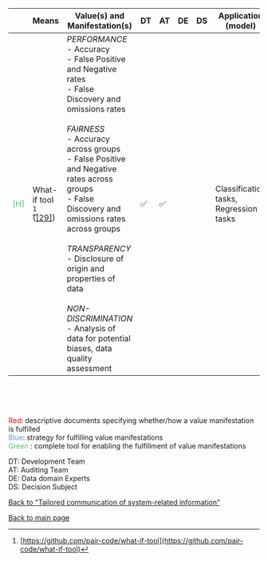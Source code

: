 |       | Means  | Value(s) and Manifestation(s)| DT|AT | DE | DS | Application (model) | Approach | Visual elements | Additional details
| ----------- |  --------------------------- | ---------------  |------------------------------|-------------| ----------------------|----------------------|----------------------------|--------------------|------------------------|--------------------------------- |
<span style="color:#50C878">[H]</span> | What-if tool [^21] ([[29]](../references.md#wexler2019)) | *PERFORMANCE* <br> - Accuracy <br> - False Positive and Negative rates <br> - False Discovery and omissions rates<br><br> *FAIRNESS* <br> - Accuracy across groups <br> - False Positive and Negative rates across groups <br> - False Discovery and omissions rates across groups<br><br> *TRANSPARENCY* <br> - Disclosure of origin and properties of data<br><br> *NON-DISCRIMINATION* <br> - Analysis of data for potential biases, data quality assessment | ✅| ✅| | | Classification tasks, Regression tasks| | - Confusion matrices <br> - (Two-dimensional) Histogram <br> - Scatterplots <br> - Summary statistics of datasets <br> - Partial dependence plots| Interactive modules include: list of feature values, inference values, and counterfactual controls


<br>
<br>
<br>

<span style="color:red">Red</span>: descriptive documents specifying whether/how a value manifestation is fulfilled<br>
<span style="color:#6495ED">Blue</span>: strategy for fulfilling value manifestations<br>
<span style="color:#50C878">Green</span> : complete tool for enabling the fulfillment of value manifestations <br>

DT: Development Team <br>
AT: Auditing Team <br>
DE: Data domain Experts <br>
DS: Decision Subject<br>

[^21]: [https://github.com/pair-code/what-if-tool](https://github.com/pair-code/what-if-tool)

[Back to "Tailored communication of system-related information"](../Table3A.md)

[Back to main page](../index.md)